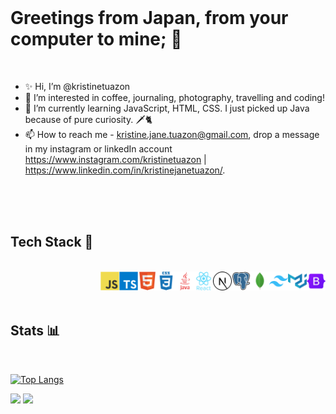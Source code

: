 <br />


  # Greetings from Japan, from your computer to mine; 🍡

<br />

- ✨ Hi, I’m @kristinetuazon 
- 👀 I’m interested in coffee, journaling, photography, travelling and coding!
- 🌱 I’m currently learning JavaScript, HTML, CSS. I just picked up Java because of pure curiosity. 🗡🐈
- 📫 How to reach me - kristine.jane.tuazon@gmail.com, drop a message in my instagram or linkedIn account https://www.instagram.com/kristinetuazon | https://www.linkedin.com/in/kristinejanetuazon/.

<br />
<br />
<br />

## Tech Stack 🥞

<br />

<img align="right" width="30" height="30" src="https://github.com/devicons/devicon/blob/master/icons/bootstrap/bootstrap-original.svg">
<img align="right" width="30" height="30" src="https://github.com/devicons/devicon/blob/master/icons/materialui/materialui-original.svg">
<img align="right" width="30" height="30" src="https://github.com/devicons/devicon/blob/master/icons/tailwindcss/tailwindcss-plain.svg">
<img align="right" width="30" height="30" src="https://github.com/devicons/devicon/blob/master/icons/mongodb/mongodb-original.svg">
<img align="right" width="30" height="30" src="https://raw.githubusercontent.com/devicons/devicon/1119b9f84c0290e0f0b38982099a2bd027a48bf1/icons/postgresql/postgresql-original.svg">
<img align="right" width="30" height="30" src="https://github.com/devicons/devicon/blob/master/icons/nextjs/nextjs-line.svg">
<img align="right" width="30" height="30" src="https://github.com/devicons/devicon/blob/master/icons/react/react-original-wordmark.svg">
<img align="right" width="30" height="30" src="https://github.com/devicons/devicon/blob/master/icons/java/java-plain-wordmark.svg">
<img align="right" width="30" height="30" src="https://github.com/devicons/devicon/blob/master/icons/css3/css3-plain-wordmark.svg">
<img align="right" width="30" height="30" src="https://github.com/devicons/devicon/blob/master/icons/html5/html5-original.svg">
<img align="right" width="30" height="30" src="https://raw.githubusercontent.com/devicons/devicon/1119b9f84c0290e0f0b38982099a2bd027a48bf1/icons/typescript/typescript-original.svg">
<img align="right" width="30" height="30" src="https://github.com/devicons/devicon/blob/master/icons/javascript/javascript-original.svg">



<br />
<br />
<br />

## Stats 📊
<br />

 [![Top Langs](https://github-readme-stats.vercel.app/api/top-langs/?username=kristinetuazon)](https://github.com/anuraghazra/github-readme-stats)
 
 ![](http://github-profile-summary-cards.vercel.app/api/cards/most-commit-language?username=kristinetuazon&theme=default)
 ![](http://github-profile-summary-cards.vercel.app/api/cards/repos-per-language?username=kristinetuazon&theme=default)
 <br />
